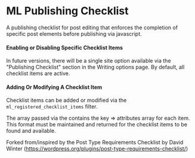 # ML Publishing Checklist

A publishing checklist for post editing that enforces the 
completion of specific post elements before publishing via javascript.

#### Enabling or Disabling Specific Checklist Items

In future versions, there will be a single site option available via the 
"Publishing Checklist" section in the Writing options page. By default, all 
checklist items are active.

#### Adding Or Modifying A Checklist Item 

Checklist items can be added or modified via the `ml_registered_checklist_items` filter. 

The array passed via the contains the key => attributes array for each item. This format must 
be maintained and returned for the checklist items to be found and available. 


Forked from/inspired by the Post Type Requirements Checklist by David Winter (https://wordpress.org/plugins/post-type-requirements-checklist/)